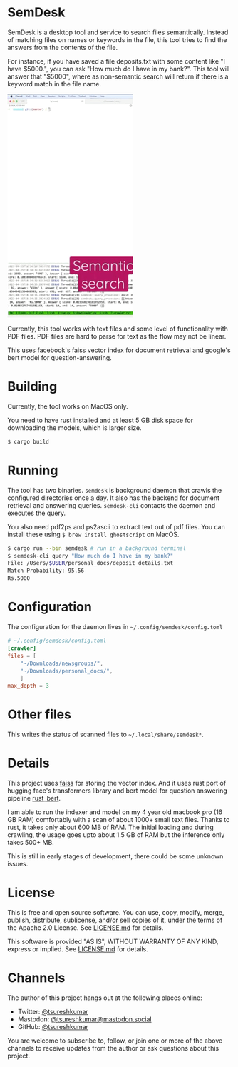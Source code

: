 # SemDesk

SemDesk is a desktop tool and service to search files semantically. Instead of
matching files on names or keywords in the file, this tool tries to find the
answers from the contents of the file.

For instance, if you have saved a file deposits.txt with some content like "I
have $5000.", you can ask "How much do I have in my bank?".  This tool will
answer that "$5000", where as non-semantic search will return if there is a
keyword match in the file name.

![](https://raw.githubusercontent.com/tsureshkumar/semdesk/gh-pages/doc-assets/images/demo1.gif)

Currently, this tool works with text files and some level of functionality with 
PDF files. PDF files are hard to parse for text as the flow may not be linear.

This uses facebook's faiss vector index for document retrieval and google's bert
model for question-answering.

# Building

Currently, the tool works on MacOS only.

You need to have rust installed and at least 5 GB disk space for downloading the
models, which is larger size.

```zsh
$ cargo build
```

# Running

The tool has two binaries. `semdesk` is background daemon that crawls the
configured directories once a day. It also has the backend for document
retrieval and answering queries. `semdesk-cli` contacts the daemon and executes
the query.

You also need pdf2ps and ps2ascii to extract text out of pdf files. You can
install these using `$ brew install ghostscript` on MacOS.

```zsh
$ cargo run --bin semdesk # run in a background terminal
$ semdesk-cli query "How much do I have in my bank?"
File: /Users/$USER/personal_docs/deposit_details.txt
Match Probability: 95.56
Rs.5000
```

# Configuration
The configuration for the daemon lives in `~/.config/semdesk/config.toml`
```toml
# ~/.config/semdesk/config.toml
[crawler]
files = [
    "~/Downloads/newsgroups/",
    "~/Downloads/personal_docs/",
    ]
max_depth = 3
```

# Other files
This writes the status of scanned files to `~/.local/share/semdesk*`.

# Details

This project uses [faiss](https://github.com/facebookresearch/faiss) for storing
the vector index. And it uses rust port of hugging face's transformers library
and bert model for question answering pipeline
[rust_bert](https://docs.rs/rust-bert/latest/rust_bert/).

I am able to run the indexer and model on my 4 year old macbook pro (16 GB RAM)
comfortably with a scan of about 1000+ small text files. Thanks to rust, it
takes only about 600 MB of RAM. The initial loading and during crawling, the
usage goes upto about 1.5 GB of RAM but the inference only takes 500+ MB. 

This is still in early stages of development, there could be some unknown
issues.

# License

This is free and open source software. You can use, copy, modify,
merge, publish, distribute, sublicense, and/or sell copies of it,
under the terms of the Apache 2.0 License. See [LICENSE.md][L] for details.

This software is provided "AS IS", WITHOUT WARRANTY OF ANY KIND,
express or implied. See [LICENSE.md][L] for details.

[L]: LICENSE.md

# Channels

The author of this project hangs out at the following places online:

- Twitter: [@tsureshkumar](https://twitter.com/tsureshkumar)
- Mastodon:
  [@tsureshkumar@mastodon.social](https://mastodon.social/@tsureshkumar)
- GitHub: [@tsureshkumar](https://github.com/tsureshkumar)

You are welcome to subscribe to, follow, or join one or more of the
above channels to receive updates from the author or ask questions
about this project.



